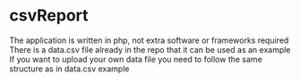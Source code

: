 # csvReport

The application is written in php, not extra software or frameworks required
There is a data.csv file already in the repo that it can be used as an example
If you want to upload your own data file you need to follow the same structure as in data.csv example
